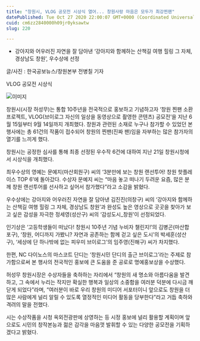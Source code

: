 ```yaml
---
title: "창원시, VLOG 공모전 시상식 열어... 창원사랑 마음은 모두가 최강찐팬"
datePublished: Tue Oct 27 2020 22:00:07 GMT+0000 (Coordinated Universal Time)
cuid: cm6zz2840000h09jr0yksawtw
slug: 220

---
```



- 강아지와 어우러진 자연을 잘 담아낸 ‘강아지와 함께하는 산책길 여행 힐링 그 자체, 경상남도 창원’, 우수상에 선정

글/사진 : 한국공보뉴스/창원본부 전병칠 기자

VLOG 공모전 시상식

![이미지](https://cdn.hashnode.com/res/hashnode/image/upload/v1739247509386/51f26543-ac02-496d-bccb-c482637b18cb.jpeg)

창원시(시장 허성무)는 통합 10주년을 전국적으로 홍보하고 기념하고자 ‘창원 찐팬 소환 프로젝트, VLOG(브이로그 자신의 일상을 동영상으로 촬영한 콘텐츠) 공모전’을 지난 6월 15일부터 9월 14일까지 개최했다. 창원과 관련된 소재로 누구나 참가할 수 있었던 본 행사에는 총 61건의 작품이 접수되어 창원의 찐팬(진짜 팬)임을 자부하는 많은 참가자의 열기를 느끼게 했다.

창원시는 공정한 심사를 통해 최종 선정된 우수작 6건에 대하여 지난 21일 창원시청에서 시상식을 개최했다.

최우수상의 영예는 문예지(마산회원구) 씨의 ‘3분만에 보는 창원 랜선투어! 창원 핫플레이스 TOP 6’에 돌아갔다. 수상자 문예지 씨는 “마음 놓고 떠나기 두려운 요즘, 많은 분께 창원 랜선투어를 선사하고 싶어서 참가했다”라고 소감을 밝혔다.

우수상에는 강아지와 어우러진 자연을 잘 담아낸 김진진(의창구) 씨의 ‘강아지와 함께하는 산책길 여행 힐링 그 자체, 경상남도 창원’과 완성도 높은 영상으로 곳곳을 찾아가 보고 싶은 감성을 자극한 정세영(성산구) 씨의 ‘감성도시_창원’이 선정되었다.

인기상은 ‘고등학생들이 떠났다! 창원시 10주년 기념 누비자 챌린지!’의 김병곤(마산합포구), ‘창원, 어디까지 가봤니? 자연과 공존하는 함께 걷고 싶은 도시’의 박세훈(성산구), ‘세상에 단 하나밖에 없는 피우미 브이로그’의 임주영(진해구) 씨가 차지했다.

한편, NC 다이노스의 마스코트 단디는 ‘창원시민 단디의 출근 브이로그’라는 주제로 참가함으로써 본 행사의 전국적인 홍보에 큰 도움을 준 공로로 명예홍보상을 수상했다.

허성무 창원시장은 수상자들을 축하하는 자리에서 “창원의 새 명소와 아름다움을 발견하고, 그 속에서 누리는 작지만 확실한 행복과 일상의 소중함을 여러분 덕분에 다시금 깨닫게 되었다”라며, “여러분이 바로 우리 창원의 미디어 서포터이니 앞으로도 창원을 더 많은 사람에게 널리 알릴 수 있도록 열정적인 미디어 활동을 당부한다”라고 거듭 축하와 격려의 말을 전했다.

시는 수상작품을 시청 옥외전광판에 상영하는 등 시정 홍보에 널리 활용할 계획이며 앞으로도 시민의 창작본능과 젊은 감각을 마음껏 발휘할 수 있는 다양한 공모전을 기획하겠다고 밝혔다.